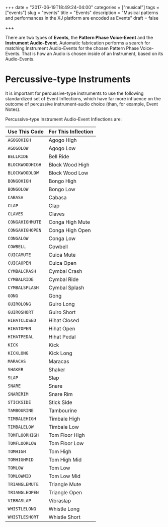 +++
date = "2017-06-19T18:49:24-04:00"
categories = ["musical"]
tags = ["events"]
slug = "events"
title = "Events"
description = "Musical patterns and performances in the XJ platform are encoded as Events"
draft = false

+++

There are two types of **Events**, the **Pattern Phase Voice-Event** and the **Instrument Audio-Event**. Automatic fabrication performs a search for matching Instrument Audio-Events for the chosen Pattern Phase Voice-Events. That is how an Audio is chosen inside of an Instrument, based on its Audio-Events.

# Percussive-type Instruments

It is important for percussive-type instruments to use the following standardized set of Event Inflections, which have far more influence on the outcome of percussive instrument-audio choice (than, for example, Event Notes).

Percussive-type Instrument Audio-Event Inflections are:

 Use This Code   | For This Inflection   
-----------------|-----------------------
 `AGOGOHIGH`     | Agogo High                   
 `AGOGOLOW`      | Agogo Low                      
 `BELLRIDE`      | Bell Ride                      
 `BLOCKWOODHIGH` | Block Wood High              
 `BLOCKWOODLOW`  | Block Wood Low                 
 `BONGOHIGH`     | Bongo High                   
 `BONGOLOW`      | Bongo Low                      
 `CABASA`        | Cabasa                        
 `CLAP`          | Clap                          
 `CLAVES`        | Claves                        
 `CONGAHIGHMUTE` | Conga High Mute               
 `CONGAHIGHOPEN` | Conga High Open               
 `CONGALOW`      | Conga Low                      
 `COWBELL`       | Cowbell                      
 `CUICAMUTE`     | Cuica Mute                    
 `CUICAOPEN`     | Cuica Open                    
 `CYMBALCRASH`   | Cymbal Crash                  
 `CYMBALRIDE`    | Cymbal Ride                   
 `CYMBALSPLASH`  | Cymbal Splash                 
 `GONG`          | Gong                          
 `GUIROLONG`     | Guiro Long                    
 `GUIROSHORT`    | Guiro Short                    
 `HIHATCLOSED`   | Hihat Closed                 
 `HIHATOPEN`     | Hihat Open                   
 `HIHATPEDAL`    | Hihat Pedal                   
 `KICK`          | Kick                          
 `KICKLONG`      | Kick Long                      
 `MARACAS`       | Maracas                      
 `SHAKER`        | Shaker                        
 `SLAP`          | Slap                          
 `SNARE`         | Snare                        
 `SNARERIM`      | Snare Rim                     
 `STICKSIDE`     | Stick Side                    
 `TAMBOURINE`    | Tambourine                    
 `TIMBALEHIGH`   | Timbale High                 
 `TIMBALELOW`    | Timbale Low                    
 `TOMFLOORHIGH`  | Tom Floor High                
 `TOMFLOORLOW`   | Tom Floor Low                 
 `TOMHIGH`       | Tom High                     
 `TOMHIGHMID`    | Tom High Mid                  
 `TOMLOW`        | Tom Low                        
 `TOMLOWMID`     | Tom Low Mid                   
 `TRIANGLEMUTE`  | Triangle Mute                  
 `TRIANGLEOPEN`  | Triangle Open                  
 `VIBRASLAP`     | Vibraslap                    
 `WHISTLELONG`   | Whistle Long                  
 `WHISTLESHORT`  | Whistle Short                  
